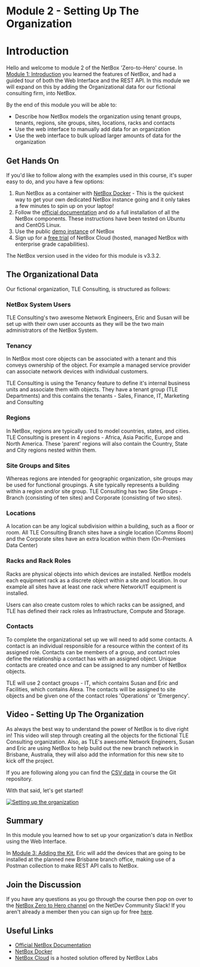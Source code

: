 # Module 2 - Setting Up The Organization
# Introduction

Hello and welcome to module 2 of the NetBox 'Zero-to-Hero' course. In [Module 1: Introduction](../1-Introduction/1-introduction.md) you learned the features of NetBox, and had a guided tour of both the Web Interface and the REST API. In this module we will expand on this by adding the Organizational data for our fictional consulting firm, into NetBox. 

By the end of this module you will be able to:  
- Describe how NetBox models the organization using tenant groups, tenants, regions, site groups, sites, locations, racks and contacts
- Use the web interface to manually add data for an organization
- Use the web interface to bulk upload larger amounts of data for the organization

## Get Hands On
If you'd like to follow along with the examples used in this course, it's super easy to do, and you have a few options: 
1.  Run NetBox as a container with [NetBox Docker](https://github.com/netbox-community/netbox-docker) - This is the quickest way to get your own dedicated NetBox instance going and it only takes a few minutes to spin up on your laptop!
2.  Follow the [official documentation](https://docs.netbox.dev/en/stable/installation/) and do a full installation of all the NetBox components. These instructions have been tested on Ubuntu and CentOS Linux.
3.  Use the public [demo instance](https://demo.netbox.dev/) of NetBox  
4.  Sign up for a [free trial](https://go.netboxlabs.com/trial) of NetBox Cloud (hosted, managed NetBox with enterprise grade capabilities).

The NetBox version used in the video for this module is v3.3.2.

## The Organizational Data
Our fictional organization, TLE Consulting, is structured as follows:

### NetBox System Users
TLE Consulting's two awesome Network Engineers, Eric and Susan will be set up with their own user accounts as they will be the two main administrators of the NetBox System. 

### Tenancy
In NetBox most core objects can be associated with a tenant and this conveys ownership of the object. For example a managed service provider can associate network devices with individual customers. 

TLE Consulting is using the Tenancy feature to define it's internal business units and associate them with objects. They have a tenant group (TLE Departments) and this contains the tenants - Sales, Finance, IT, Marketing and Consulting

### Regions
In NetBox, regions are typically used to model countries, states, and cities. TLE Consulting is present in 4 regions - Africa, Asia Pacific, Europe and North America. These 'parent' regions will also contain the Country, State and City regions nested within them.

### Site Groups and Sites
Whereas regions are intended for geographic organization, site groups may be used for functional groupings. A site typically represents a building within a region and/or site group. TLE Consulting has two Site Groups - Branch (consisting of ten sites) and Corporate (consisting of two sites). 

### Locations 
A location can be any logical subdivision within a building, such as a floor or room. All TLE Consulting Branch sites have a single location (Comms Room) and the Corporate sites have an extra location within them (On-Premises Data Center)

### Racks and Rack Roles
Racks are physical objects into which devices are installed. NetBox models each equipment rack as a discrete object within a site and location. In our example all sites have at least one rack where Network/IT equipment is installed. 

Users can also create custom roles to which racks can be assigned, and TLE has defined their rack roles as Infrastructure, Compute and Storage.

### Contacts
To complete the organizational set up we will need to add some contacts. A contact is an individual responsible for a resource within the context of its assigned role. Contacts can be members of a group, and contact roles define the relationship a contact has with an assigned object. Unique contacts are created once and can be assigned to any number of NetBox objects. 

TLE will use 2 contact groups - IT, which contains Susan and Eric and Facilities, which contains Alexa. The contacts will be assigned to site objects and be given one of the contact roles 'Operations' or 'Emergency'. 

## Video - Setting Up The Organization
As always the best way to understand the power of NetBox is to dive right in! This video will step through creating all the objects for the fictional TLE Consulting organization. Also, as TLE's awesome Network Engineers, Susan and Eric are using NetBox to help build out the new branch network in Brisbane, Australia, they will also add the information for this new site to kick off the project.

If you are following along you can find the [CSV data](https://github.com/netbox-community/netbox-zero-to-hero/tree/main/modules/2-setting-up-the-organization/csv_data) in course the Git repository.

With that said, let's get started! 

[![Setting up the organization](https://img.youtube.com/vi/Lit6H8XF2d0/maxresdefault.jpg)](https://www.youtube.com/watch?v=Lit6H8XF2d0)

## Summary
In this module you learned how to set up your organization's data in NetBox using the Web Interface. 

In [Module 3: Adding the Kit](../3-adding-the-kit/3-adding-the-kit.md),  Eric will add the devices that are going to be installed at the planned new Brisbane branch office, making use of a Postman collection to make REST API calls to NetBox. 

## Join the Discussion
If you have any questions as you go through the course then pop on over to the [NetBox Zero to Hero channel](https://netdev-community.slack.com/archives/C0453L6565C) on the NetDev Community Slack! If you aren't already a member then you can sign up for free [here](https://netdev.chat/). 

## Useful Links
- [Official NetBox Documentation](https://docs.netbox.dev/en/stable/)
- [NetBox Docker](https://github.com/netbox-community/netbox-docker)
- [NetBox Cloud](https://netboxlabs.com/pricing//) is a hosted solution offered by NetBox Labs
